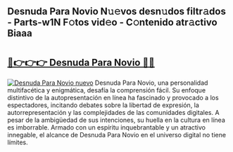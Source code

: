 ## Desnuda Para Novio N𝚞𝚎vos desn𝚞dos filtr𝚊dos - Parts-w1N F𝚘tos vid𝚎o - C𝚘ntenido atr𝚊ctivo Biaaa

# <h2><a href="http://mb3vzxb.tromn.icu/?c=Desnuda+Para+Novio">🔗👉👉👉 Desnuda Para Novio 🔗🔗</a></h2>

[![Desnuda Para Novio nuevo](https://i.imgur.com/pEAQMta.gif)](http://mb3vzxb.tromn.icu/?c=Desnuda+Para+Novio)
Desnuda Para Novio, una personalidad multifacética y enigmática, desafía la comprensión fácil. Su enfoque distintivo de la autopresentación en línea ha fascinado y provocado a los espectadores, incitando debates sobre la libertad de expresión, la autorrepresentación y las complejidades de las comunidades digitales. A pesar de la ambigüedad de sus intenciones, su huella en la cultura en línea es imborrable. Armado con un espíritu inquebrantable y un atractivo innegable, el alcance de Desnuda Para Novio en el universo digital no tiene límites.
